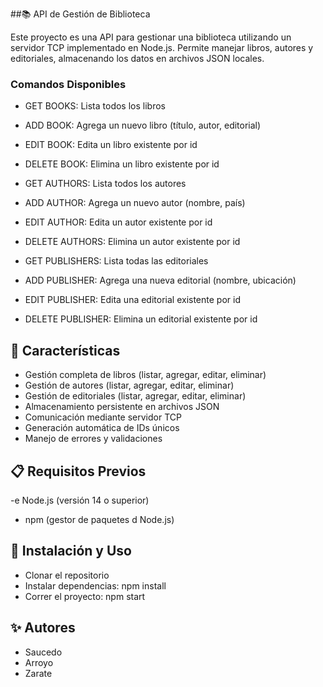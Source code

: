 ##📚 API de Gestión de Biblioteca

Este proyecto es una API para gestionar una biblioteca utilizando un servidor TCP implementado en Node.js. 
Permite manejar libros, autores y editoriales, almacenando los datos en archivos JSON locales.

### Comandos Disponibles
- GET BOOKS: Lista todos los libros
- ADD BOOK: Agrega un nuevo libro (título, autor, editorial)
- EDIT BOOK: Edita un libro existente por id 
- DELETE BOOK: Elimina un libro existente por id

- GET AUTHORS: Lista todos los autores
- ADD AUTHOR: Agrega un nuevo autor (nombre, país)
- EDIT AUTHOR: Edita un autor existente por id 
- DELETE AUTHORS: Elimina un autor existente por id

- GET PUBLISHERS: Lista todas las editoriales
- ADD PUBLISHER: Agrega una nueva editorial (nombre, ubicación)
- EDIT PUBLISHER: Edita una editorial existente por id
- DELETE PUBLISHER: Elimina un editorial existente por id


## 🚀 Características

- Gestión completa de libros (listar, agregar, editar, eliminar)
- Gestión de autores (listar, agregar, editar, eliminar)
- Gestión de editoriales (listar, agregar, editar, eliminar)
- Almacenamiento persistente en archivos JSON
- Comunicación mediante servidor TCP
- Generación automática de IDs únicos
- Manejo de errores y validaciones

## 📋 Requisitos Previos

-e Node.js (versión 14 o superior)
- npm (gestor de paquetes d Node.js)

## 🔧 Instalación y Uso

- Clonar el repositorio
- Instalar dependencias: npm install
- Correr el proyecto: npm start

## ✨ Autores
- Saucedo
- Arroyo
- Zarate